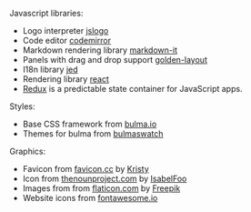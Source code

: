 Javascript libraries:

- Logo interpreter [jslogo](https://github.com/inexorabletash/jslogo)
- Code editor [codemirror](https://github.com/codemirror/CodeMirror)
- Markdown rendering library [markdown-it](https://github.com/markdown-it/markdown-it)
- Panels with drag and drop support [golden-layout](https://github.com/deepstreamIO/golden-layout)
- I18n library [jed](https://github.com/messageformat/Jed)
- Rendering library [react](https://github.com/facebook/react)
- [Redux](https://redux.js.org/) is a predictable state container for JavaScript apps.

Styles:

- Base CSS framework from [bulma.io](https://bulma.io)
- Themes for bulma from [bulmaswatch](https://jenil.github.io/bulmaswatch/)

Graphics:

- Favicon from [favicon.cc](http://www.favicon.cc/?action=icon&file_id=520733) by [Kristy](http://www.favicon.cc/?action=icon_list&user_id=158085)
- Icon from [thenounproject.com](https://thenounproject.com/term/turtle/119022/) by [IsabelFoo](http://www.isabelfoo.com/)
- Images from from [flaticon.com](http://www.flaticon.com/free-icons/turtles_189930) by [Freepik](http://www.flaticon.com/authors/freepik)
- Website icons from [fontawesome.io](http://fontawesome.io/icons/)

